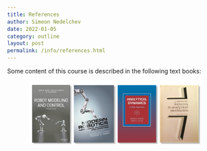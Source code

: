 ```yaml
---
title: References
author: Simeon Nedelchev
date: 2022-01-05
category: outline
layout: post
permalink: /info/references.html
---
```

<!-- ### **References** -->

<!-- The material of this course is based on techniques which, in my humble opinion, are theoretically interesting and practically significant. This in no way means that the proposed algorithms are the recipe for resolving all your control problems. -->


<!-- ### Hand books -->

Some content of this course is described in the following text books:


<p align="center">
<img src="../assets/images/books/references.png" alt="drawing" width="80%" style="margin:auto"/>
</p>


<!-- ### Online materials
* [Control Bootcamp](https://www.youtube.com/playlist?list=PLMrJAkhIeNNR20Mz-VpzgfQs5zrYi085m) - YouTube playlist on the concepts of linear and nonlinear control
* [Data Driven Dynamical Systems and Control](http://www.databookuw.com/) - the online text book and collection of short videos on data driven control and engenering 
* [Underactuated Robotis](https://underactuated.mit.edu/) - the perfect course on MIT about numerical methods in control.
* [Slotine control course](https://www.bilibili.com/video/BV1yb411e7t5/) - personally my favourite course on nonlinear control
 -->
